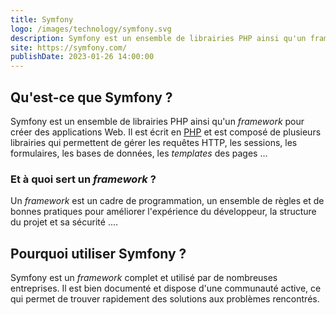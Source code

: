 ```yaml
---
title: Symfony
logo: /images/technology/symfony.svg
description: Symfony est un ensemble de librairies PHP ainsi qu'un framework pour créer des applications Web.
site: https://symfony.com/
publishDate: 2023-01-26 14:00:00
---
```


## Qu'est-ce que Symfony ?

Symfony est un ensemble de librairies PHP ainsi qu'un *framework* pour créer des applications Web. Il est écrit en [PHP](/technologie/php) et est composé de plusieurs librairies qui permettent de gérer les requêtes HTTP, les sessions, les formulaires, les bases de données, les *templates* des pages ...

### Et à quoi sert un *framework* ?

Un *framework* est un cadre de programmation, un ensemble de règles et de bonnes pratiques pour améliorer l'expérience du développeur, la structure du projet et sa sécurité ....

## Pourquoi utiliser Symfony ?

Symfony est un *framework* complet et utilisé par de nombreuses entreprises. Il est bien documenté et dispose d'une communauté active, ce qui permet de trouver rapidement des solutions aux problèmes rencontrés.
